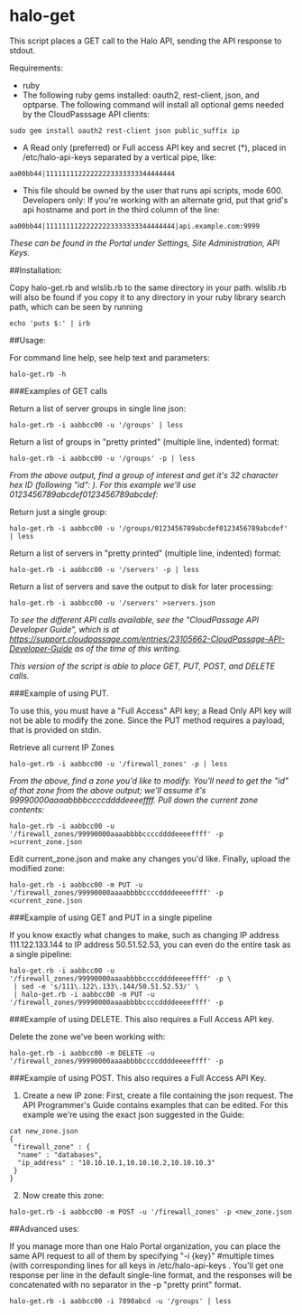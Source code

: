 halo-get
========

This script places a GET call to the Halo API, sending the API response to stdout.

Requirements:
* ruby
* The following ruby gems installed: oauth2, rest-client, json, and optparse.  The following command will install all optional gems needed by the CloudPasssage API clients:
```
sudo gem install oauth2 rest-client json public_suffix ip
```

* A Read only (preferred) or Full access API key and secret (*), placed in /etc/halo-api-keys separated by a vertical pipe, like:
```
aa00bb44|11111111222222223333333344444444
```

* This file should be owned by the user that runs api scripts, mode 600. Developers only: If you're working with an alternate grid, put that  grid's api hostname and port in the third column of the line:
```
aa00bb44|11111111222222223333333344444444|api.example.com:9999
```

_These can be found in the Portal under Settings, Site Administration, API Keys._

##Installation:

Copy halo-get.rb and wlslib.rb to the same directory in your path. 
wlslib.rb will also be found if you copy it to any directory in your
ruby library search path, which can be seen by running
```
echo 'puts $:' | irb
```

##Usage:

For command line help, see help text and parameters:

```
halo-get.rb -h
```

###Examples of GET calls

Return a list of server groups in single line json:
```
halo-get.rb -i aabbcc00 -u '/groups' | less
```

Return a list of groups in "pretty printed" (multiple line, indented) format:
```
halo-get.rb -i aabbcc00 -u '/groups' -p | less
```

_From the above output, find a group of interest and get it's 32 character hex ID (following     "id":   ).  For this example we'll use
0123456789abcdef0123456789abcdef:_

Return just a single group:
```
halo-get.rb -i aabbcc00 -u '/groups/0123456789abcdef0123456789abcdef' | less
```

Return a list of servers in "pretty printed" (multiple line, indented) format:
```
halo-get.rb -i aabbcc00 -u '/servers' -p | less
```

Return a list of servers and save the output to disk for later processing:
```
halo-get.rb -i aabbcc00 -u '/servers' >servers.json
```

*To see the different API calls available, see the "CloudPassage API Developer Guide", which is at https://support.cloudpassage.com/entries/23105662-CloudPassage-API-Developer-Guide as of the time of this writing.*

*This version of the script is able to place GET, PUT, POST, and DELETE calls.*


###Example of using PUT.  

To use this, you must have a "Full Access" API key; a Read Only API key will not be able to modify the zone. Since the PUT method requires a payload, that is provided on stdin.

Retrieve all current IP Zones
```
halo-get.rb -i aabbcc00 -u '/firewall_zones' -p | less
```

*From the above, find a zone you'd like to modify.  You'll need to get the "id" of that zone from the above output; we'll assume it's 99990000aaaabbbbccccddddeeeeffff.  Pull down the current zone contents:*

```
halo-get.rb -i aabbcc00 -u '/firewall_zones/99990000aaaabbbbccccddddeeeeffff' -p >current_zone.json
```

Edit current_zone.json and make any changes you'd like. Finally, upload the modified zone:
```
halo-get.rb -i aabbcc00 -m PUT -u '/firewall_zones/99990000aaaabbbbccccddddeeeeffff' -p <current_zone.json
```
###Example of using GET and PUT in a single pipeline

If you know exactly what changes to make, such as changing IP address 111.122.133.144 to IP address 50.51.52.53, you can even do the entire task as a single pipeline:

```
halo-get.rb -i aabbcc00 -u '/firewall_zones/99990000aaaabbbbccccddddeeeeffff' -p \
 | sed -e 's/111\.122\.133\.144/50.51.52.53/' \
 | halo-get.rb -i aabbcc00 -m PUT -u '/firewall_zones/99990000aaaabbbbccccddddeeeeffff' -p
```

###Example of using DELETE.  This also requires a Full Access API key.

Delete the zone we've been working with:
```
halo-get.rb -i aabbcc00 -m DELETE -u '/firewall_zones/99990000aaaabbbbccccddddeeeeffff' -p
```

###Example of using POST.  This also requires a Full Access API Key.

1. Create a new IP zone: First, create a file containing the json request.  The API
Programmer's Guide contains examples that can be edited.  For this
example we're using the exact json suggested in the Guide:

```
cat new_zone.json 
{
 "firewall_zone" : {
  "name" : "databases",
  "ip_address" : "10.10.10.1,10.10.10.2,10.10.10.3"
 }
}
```

2. Now create this zone:

```
halo-get.rb -i aabbcc00 -m POST -u '/firewall_zones' -p <new_zone.json
```


##Advanced uses:

If you manage more than one Halo Portal organization, you can place the same API request to all of them by specifying "-i {key}" #multiple times (with corresponding lines for all keys in /etc/halo-api-keys .  You'll get one response per line in the default single-line format, and the responses will be concatenated with no separator in the -p "pretty print" format.
```
halo-get.rb -i aabbcc00 -i 7890abcd -u '/groups' | less
```
